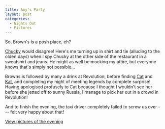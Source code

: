 ```yaml
---
title: Amy's Party
layout: post
categories:
  - Nights Out
  - Pictures
---
```

So, Brown's is a posh place, eh?

[Chucky](https://pictures.scholesmafia.co.uk/index.php/?profile=50) would disagree! Here's me turning up in shirt and tie (alluding to the olden days) when I spy Chucky at the other side of the restaurant in a sweatshirt and jeans. He might as well be mocking my attire, but everyone knows that's simply not possible...

Browns is followed by many a drink at Revolution, before finding [Cat](https://pictures.scholesmafia.co.uk/index.php/?profile=161) and [Kat](https://pictures.scholesmafia.co.uk/index.php/?profile=13), and completing my night of meeting legends by complete surprise! Having apologised profusely to Cat because I thought I wouldn't see her before she jetted off to sunny Russia, I manage to pick her out in a crowd in Revolution!

And to finish the evening, the taxi driver completely failed to screw us over --- felt very happy about that!

[View pictures of the evening](https://pictures.scholesmafia.co.uk/index.php/2006/08/31.08.06,01.09.06-amy's-birthday/)